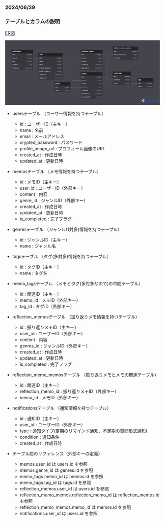 ### 2024/06/29

### テーブルとカラムの説明
[ER図](https://dbdiagram.io/d/GraduationProject-667faad89939893dae957b43)

![alt text](image.png)

- usersテーブル （ユーザー情報を持つテーブル）
  - id : ユーザーID（主キー）
  - name : 名前
  - email : メールアドレス
  - crypted_password : パスワード
  - profile_image_url : プロフィール画像のURL
  - created_at : 作成日時
  - updated_at : 更新日時

- memosテーブル （メモ情報を持つテーブル）
  - id : メモID（主キー）
  - user_id : ユーザーID（外部キー）
  - content : 内容
  - genre_id : ジャンルID（外部キー）
  - created_at : 作成日時
  - updated_at : 更新日時
  - is_completed : 完了フラグ

- genresテーブル （ジャンル(1対多)情報を持つテーブル）
  - id : ジャンルID（主キー）
  - name : ジャンル名

- tagsテーブル （タグ(多対多)情報を持つテーブル）
  - id : タグID（主キー）
  - name : タグ名

- memo_tagsテーブル （メモとタグ(多対多なので)の中間テーブル）
  - id : 関連ID（主キー）
  - memo_id : メモID（外部キー）
  - tag_id : タグID（外部キー）

- reflection_memosテーブル （振り返りメモ情報を持つテーブル）
  - id : 振り返りメモID（主キー）
  - user_id : ユーザーID（外部キー）
  - content : 内容
  - genres_id : ジャンルID（外部キー）
  - created_at : 作成日時
  - updated_at : 更新日時
  - is_completed : 完了フラグ

- reflection_memo_memosテーブル （振り返りメモとメモの関連テーブル）
  - id : 関連ID（主キー）
  - reflection_memo_id : 振り返りメモID（外部キー）
  - memo_id : メモID（外部キー）

- notificationsテーブル （通知情報を持つテーブル）
  - id : 通知ID（主キー）
  - user_id : ユーザーID（外部キー）
  - type : 通知タイプ(定期のリマインド通知、不定期の質問形式通知)
  - condition : 通知条件
  - created_at : 作成日時

- テーブル間のリファレンス（外部キーの定義）
  - memos.user_id は users.id を参照
  - memos.genre_id は genres.id を参照
  - memo_tags.memo_id は memos.id を参照
  - memo_tags.tag_id は tags.id を参照
  - reflection_memos.user_id は users.id を参照
  - reflection_memo_memos.reflection_memo_id は reflection_memos.id を参照
  - reflection_memo_memos.memo_id は memos.id を参照
  - notifications.user_id は users.id を参照
